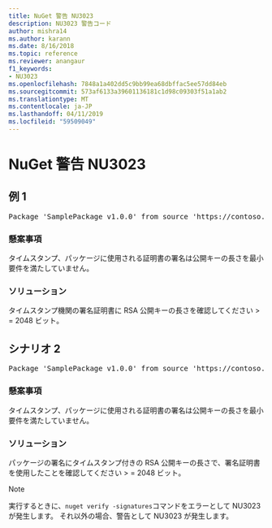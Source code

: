 ```yaml
---
title: NuGet 警告 NU3023
description: NU3023 警告コード
author: mishra14
ms.author: karann
ms.date: 8/16/2018
ms.topic: reference
ms.reviewer: anangaur
f1_keywords:
- NU3023
ms.openlocfilehash: 7848a1a402dd5c9bb99ea68dbffac5ee57dd84eb
ms.sourcegitcommit: 573af6133a39601136181c1d98c09303f51a1ab2
ms.translationtype: MT
ms.contentlocale: ja-JP
ms.lasthandoff: 04/11/2019
ms.locfileid: "59509049"
---
```

# <a name="nuget-warning-nu3023"></a>NuGet 警告 NU3023

## <a name="scenario-1"></a>例 1

<pre>Package 'SamplePackage v1.0.0' from source 'https://contoso.com/index.json': The timestamp certificate does not meet a minimum public key length requirement.</pre>

### <a name="issue"></a>懸案事項

タイムスタンプ、パッケージに使用される証明書の署名は公開キーの長さを最小要件を満たしていません。


### <a name="solution"></a>ソリューション

タイムスタンプ機関の署名証明書に RSA 公開キーの長さを確認してください > = 2048 ビット。



## <a name="scenario-2"></a>シナリオ 2

<pre>Package 'SamplePackage v1.0.0' from source 'https://contoso.com/index.json': The primary signature's timestamp certificate does not meet a minimum public key length requirement.</pre>

### <a name="issue"></a>懸案事項

タイムスタンプ、パッケージに使用される証明書の署名は公開キーの長さを最小要件を満たしていません。


### <a name="solution"></a>ソリューション

パッケージの署名にタイムスタンプ付きの RSA 公開キーの長さで、署名証明書を使用したことを確認してください > = 2048 ビット。


> [!Note]
> 実行するときに、`nuget verify -signatures`コマンドをエラーとして NU3023 が発生します。 それ以外の場合、警告として NU3023 が発生します。